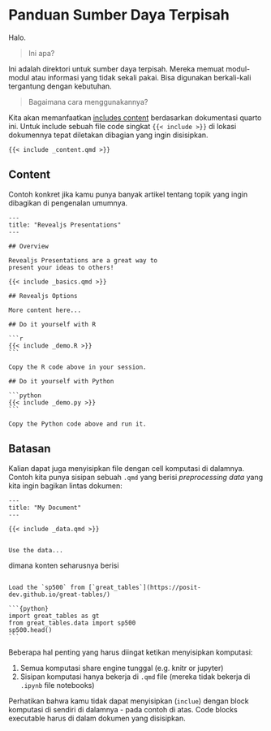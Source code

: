 # Panduan Sumber Daya Terpisah

Halo.

> Ini apa?

Ini adalah direktori untuk sumber daya terpisah. Mereka memuat modul-modul atau informasi yang tidak sekali pakai. Bisa digunakan berkali-kali tergantung dengan kebutuhan.

> Bagaimana cara menggunakannya?

Kita akan memanfaatkan [includes content](https://quarto.org/docs/authoring/includes.html) berdasarkan dokumentasi quarto ini. Untuk include sebuah file code singkat `{{< include >}}` di lokasi dokumennya tepat diletakan dibagian yang ingin disisipkan.

```
{{< include _content.qmd >}}
```

## Content 

Contoh konkret jika kamu punya banyak artikel tentang topik yang ingin dibagikan di pengenalan umumnya. 

````
---
title: "Revealjs Presentations"
---

## Overview

Revealjs Presentations are a great way to
present your ideas to others!

{{< include _basics.qmd >}}

## Revealjs Options

More content here...

## Do it yourself with R

```r 
{{< include _demo.R >}}
```

Copy the R code above in your session.

## Do it yourself with Python

```python
{{< include _demo.py >}}
```

Copy the Python code above and run it.

````

## Batasan

Kalian dapat juga menyisipkan file dengan cell komputasi di dalamnya. Contoh kita punya sisipan sebuah `.qmd` yang berisi *preprocessing data* yang kita ingin bagikan lintas dokumen:

````
---
title: "My Document"
---

{{< include _data.qmd >}}


Use the data...
````

dimana konten seharusnya berisi

````{.qmd filename='_data.qmd'}

Load the `sp500` from [`great_tables`](https://posit-dev.github.io/great-tables/)

```{python}
import great_tables as gt
from great_tables.data import sp500
sp500.head()
```
````

Beberapa hal penting yang harus diingat ketikan menyisipkan komputasi:

1. Semua komputasi share engine tunggal (e.g. knitr or jupyter)
2. Sisipan komputasi hanya bekerja di `.qmd` file (mereka tidak bekerja di `.ipynb` file notebooks)

Perhatikan bahwa kamu tidak dapat menyisipkan (`inclue`) dengan block komputasi di sendiri di dalamnya - pada contoh di atas. Code blocks executable harus di dalam dokumen yang disisipkan.

